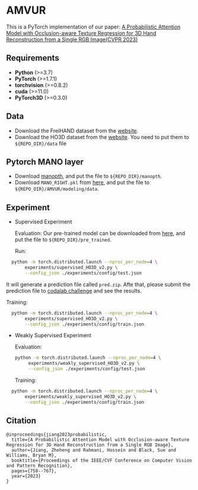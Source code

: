 # AMVUR
This is a PyTorch implementation of our paper: [A Probabilistic Attention Model with Occlusion-aware Texture Regression for 3D Hand Reconstruction from a Single RGB Image(CVPR 2023)](https://openaccess.thecvf.com/content/CVPR2023/papers/Jiang_A_Probabilistic_Attention_Model_With_Occlusion-Aware_Texture_Regression_for_3D_CVPR_2023_paper.pdf)
## Requirements
* **Python** (>=3.7)
* **PyTorch** (>=1.7.1)
* **torchvision** (>=0.8.2)
* **cuda** (>=11.0)
* **PyTorch3D** (>=0.3.0)
## Data
* Download the FreiHAND dataset from the [website](https://lmb.informatik.uni-freiburg.de/resources/datasets/FreihandDataset.en.html).
* Download the HO3D dataset from the [website](https://www.tugraz.at/index.php?id=40231).
  You need to put them to `${REPO_DIR}/data` file
## Pytorch MANO layer
* Download [manopth](https://github.com/hassony2/manopth), and put the file to `${REPO_DIR}/manopth`.
* Download `MANO_RIGHT.pkl` from [here](https://mano.is.tue.mpg.de/), and put the file to `${REPO_DIR}/AMVUR/modeling/data`.
## Experiment
* Supervised Experiment
  
  Evaluation: Our pre-trained model can be downloaded from [here](https://livelancsac-my.sharepoint.com/:u:/g/personal/jiangz13_lancaster_ac_uk/Eb4oS3v4MbJFtfYGLrlbmigBO0JJFh5As05v7JvMzaTvGg?e=8O9AU3), and put the file to `${REPO_DIR}/pre_trained`.
  
  Run:
  
```bash
  python -m torch.distributed.launch --nproc_per_node=4 \
       experiments/supervised_HO3D_v2.py \
       --config_json ./experiments/config/test.json
```

  It will generate a prediction file called `pred.zip`. Afte that, please submit the prediction file to [codalab challenge](https://competitions.codalab.org/competitions/22485) and see the results.

  Training:
  
```bash
  python -m torch.distributed.launch --nproc_per_node=4 \
       experiments/supervised_HO3D_v2.py \
       --config_json ./experiments/config/train.json
```

* Weakly Supervised Experiment
  
  Evaluation:
  ```bash
  python -m torch.distributed.launch --nproc_per_node=4 \
       experiments/weakly_supervised_HO3D_v2.py \
       --config_json ./experiments/config/test.json
  ```
  
  Training:
  
```bash
  python -m torch.distributed.launch --nproc_per_node=4 \
       experiments/weakly_supervised_HO3D_v2.py \
       --config_json ./experiments/config/train.json
```

## Citation
```text
@inproceedings{jiang2023probabilistic,
  title={A Probabilistic Attention Model with Occlusion-aware Texture Regression for 3D Hand Reconstruction from a Single RGB Image},
  author={Jiang, Zheheng and Rahmani, Hossein and Black, Sue and Williams, Bryan M},
  booktitle={Proceedings of the IEEE/CVF Conference on Computer Vision and Pattern Recognition},
  pages={758--767},
  year={2023}
}
